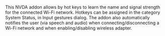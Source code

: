 This NVDA addon allows by hot keys to learn the name and signal strength for the connected Wi-Fi network.
Hotkeys can be assigned in the category System Status, in Input gestures dialog.
The addon also automatically notifies the user (via speech and audio) when connecting/disconnecting a Wi-Fi network and when enabling/disabling wireless adapter.
